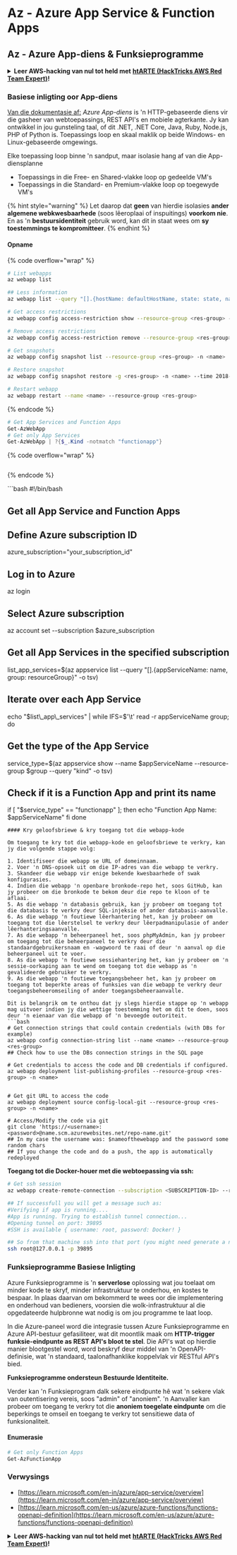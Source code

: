 # Az - Azure App Service & Function Apps

## Az - Azure App-diens & Funksieprogramme

<details>

<summary><strong>Leer AWS-hacking van nul tot held met</strong> <a href="https://training.hacktricks.xyz/courses/arte"><strong>htARTE (HackTricks AWS Red Team Expert)</strong></a><strong>!</strong></summary>

Ander maniere om HackTricks te ondersteun:

* As jy jou **maatskappy in HackTricks wil adverteer** of **HackTricks in PDF wil aflaai**, kyk na die [**SUBSCRIPTION PLANS**](https://github.com/sponsors/carlospolop)!
* Kry die [**amptelike PEASS & HackTricks swag**](https://peass.creator-spring.com)
* Ontdek [**The PEASS Family**](https://opensea.io/collection/the-peass-family), ons versameling eksklusiewe [**NFTs**](https://opensea.io/collection/the-peass-family)
* **Sluit aan by die** 💬 [**Discord-groep**](https://discord.gg/hRep4RUj7f) of die [**telegram-groep**](https://t.me/peass) of **volg** ons op **Twitter** 🐦 [**@hacktricks\_live**](https://twitter.com/hacktricks\_live)**.**
* **Deel jou hacking-truuks deur PR's in te dien by die** [**HackTricks**](https://github.com/carlospolop/hacktricks) en [**HackTricks Cloud**](https://github.com/carlospolop/hacktricks-cloud) github-repos.

</details>

### Basiese inligting oor App-diens

[Van die dokumentasie af:](https://learn.microsoft.com/en-us/azure/app-service/overview) _Azure App-diens_ is 'n HTTP-gebaseerde diens vir die gasheer van webtoepassings, REST API's en mobiele agterkante. Jy kan ontwikkel in jou gunsteling taal, of dit .NET, .NET Core, Java, Ruby, Node.js, PHP of Python is. Toepassings loop en skaal maklik op beide Windows- en Linux-gebaseerde omgewings.

Elke toepassing loop binne 'n sandput, maar isolasie hang af van die App-diensplanne

* Toepassings in die Free- en Shared-vlakke loop op gedeelde VM's
* Toepassings in die Standard- en Premium-vlakke loop op toegewyde VM's

{% hint style="warning" %}
Let daarop dat **geen** van hierdie isolasies **ander algemene webkwesbaarhede** (soos lêeroplaai of inspuitings) **voorkom nie**. En as 'n **bestuursidentiteit** gebruik word, kan dit in staat wees om **sy toestemmings te kompromitteer**.
{% endhint %}

#### Opname

{% code overflow="wrap" %}
```bash
# List webapps
az webapp list

## Less information
az webapp list --query "[].{hostName: defaultHostName, state: state, name: name, resourcegroup: resourceGroup}"

# Get access restrictions
az webapp config access-restriction show --resource-group <res-group> -n <name>

# Remove access restrictions
az webapp config access-restriction remove --resource-group <res-group> -n <name> --rule-name <rule-name>

# Get snapshots
az webapp config snapshot list --resource-group <res-group> -n <name>

# Restore snapshot
az webapp config snapshot restore -g <res-group> -n <name> --time 2018-12-11T23:34:16.8388367

# Restart webapp
az webapp restart --name <name> --resource-group <res-group>
```
{% endcode %}

```powershell
# Get App Services and Function Apps
Get-AzWebApp
# Get only App Services
Get-AzWebApp | ?{$_.Kind -notmatch "functionapp"}
```

{% code overflow="wrap" %}
```
```
{% endcode %}

\`\`\`bash #!/bin/bash

## Get all App Service and Function Apps

## Define Azure subscription ID

azure\_subscription="your\_subscription\_id"

## Log in to Azure

az login

## Select Azure subscription

az account set --subscription $azure\_subscription

## Get all App Services in the specified subscription

list\_app\_services=$(az appservice list --query "\[].{appServiceName: name, group: resourceGroup}" -o tsv)

## Iterate over each App Service

echo "$list\_app\_services" | while IFS=$'\t' read -r appServiceName group; do

## Get the type of the App Service

service\_type=$(az appservice show --name $appServiceName --resource-group $group --query "kind" -o tsv)

## Check if it is a Function App and print its name

if \[ "$service\_type" == "functionapp" ]; then echo "Function App Name: $appServiceName" fi done

````
#### Kry geloofsbriewe & kry toegang tot die webapp-kode

Om toegang te kry tot die webapp-kode en geloofsbriewe te verkry, kan jy die volgende stappe volg:

1. Identifiseer die webapp se URL of domeinnaam.
2. Voer 'n DNS-opsoek uit om die IP-adres van die webapp te verkry.
3. Skandeer die webapp vir enige bekende kwesbaarhede of swak konfigurasies.
4. Indien die webapp 'n openbare bronkode-repo het, soos GitHub, kan jy probeer om die bronkode te bekom deur die repo te kloon of te aflaai.
5. As die webapp 'n databasis gebruik, kan jy probeer om toegang tot die databasis te verkry deur SQL-injeksie of ander databasis-aanvalle.
6. As die webapp 'n foutiewe lêerhantering het, kan jy probeer om toegang tot die lêerstelsel te verkry deur lêerpadmanipulasie of ander lêerhanteringsaanvalle.
7. As die webapp 'n beheerpaneel het, soos phpMyAdmin, kan jy probeer om toegang tot die beheerpaneel te verkry deur die standaardgebruikersnaam en -wagwoord te raai of deur 'n aanval op die beheerpaneel uit te voer.
8. As die webapp 'n foutiewe sessiehantering het, kan jy probeer om 'n sessie-oorkaping aan te wend om toegang tot die webapp as 'n gevalideerde gebruiker te verkry.
9. As die webapp 'n foutiewe toegangsbeheer het, kan jy probeer om toegang tot beperkte areas of funksies van die webapp te verkry deur toegangsbeheeromseiling of ander toegangsbeheeraanvalle.

Dit is belangrik om te onthou dat jy slegs hierdie stappe op 'n webapp mag uitvoer indien jy die wettige toestemming het om dit te doen, soos deur 'n eienaar van die webapp of 'n bevoegde outoriteit.
```bash
# Get connection strings that could contain credentials (with DBs for example)
az webapp config connection-string list --name <name> --resource-group <res-group>
## Check how to use the DBs connection strings in the SQL page

# Get credentials to access the code and DB credentials if configured.
az webapp deployment list-publishing-profiles --resource-group <res-group> -n <name>


# Get git URL to access the code
az webapp deployment source config-local-git --resource-group <res-group> -n <name>

# Access/Modify the code via git
git clone 'https://<username>:<password>@name.scm.azurewebsites.net/repo-name.git'
## In my case the username was: $nameofthewebapp and the password some random chars
## If you change the code and do a push, the app is automatically redeployed
````

**Toegang tot die Docker-houer met die webtoepassing via ssh:**

```bash
# Get ssh session
az webapp create-remote-connection --subscription <SUBSCRIPTION-ID> --resource-group <RG-NAME> -n <APP-SERVICE-NAME>

## If successfull you will get a message such as:
#Verifying if app is running....
#App is running. Trying to establish tunnel connection...
#Opening tunnel on port: 39895
#SSH is available { username: root, password: Docker! }

## So from that machine ssh into that port (you might need generate a new ssh session to the jump host)
ssh root@127.0.0.1 -p 39895
```

### Funksieprogramme Basiese Inligting

Azure Funksieprogramme is 'n **serverlose** oplossing wat jou toelaat om minder kode te skryf, minder infrastruktuur te onderhou, en kostes te bespaar. In plaas daarvan om bekommerd te wees oor die implementering en onderhoud van bedieners, voorsien die wolk-infrastruktuur al die opgedateerde hulpbronne wat nodig is om jou programme te laat loop.

In die Azure-paneel word die integrasie tussen Azure Funksieprogramme en Azure API-bestuur gefasiliteer, wat dit moontlik maak om **HTTP-trigger funksie-eindpunte as REST API's bloot te stel**. Die API's wat op hierdie manier blootgestel word, word beskryf deur middel van 'n OpenAPI-definisie, wat 'n standaard, taalonafhanklike koppelvlak vir RESTful API's bied.

**Funksieprogramme ondersteun Bestuurde Identiteite.**

Verder kan 'n Funksieprogram dalk sekere eindpunte hê wat 'n sekere vlak van outentisering vereis, soos "admin" of "anoniem". 'n Aanvaller kan probeer om toegang te verkry tot die **anoniem toegelate eindpunte** om die beperkings te omseil en toegang te verkry tot sensitiewe data of funksionaliteit.

#### Enumerasie

```powershell
# Get only Function Apps
Get-AzFunctionApp
```

### Verwysings

* [https://learn.microsoft.com/en-in/azure/app-service/overview](https://learn.microsoft.com/en-in/azure/app-service/overview)
* [https://learn.microsoft.com/en-us/azure/azure-functions/functions-openapi-definition](https://learn.microsoft.com/en-us/azure/azure-functions/functions-openapi-definition)

<details>

<summary><strong>Leer AWS-hacking van nul tot held met</strong> <a href="https://training.hacktricks.xyz/courses/arte"><strong>htARTE (HackTricks AWS Red Team Expert)</strong></a><strong>!</strong></summary>

Ander maniere om HackTricks te ondersteun:

* As jy jou **maatskappy geadverteer wil sien in HackTricks** of **HackTricks in PDF wil aflaai**, kyk na die [**SUBSCRIPTION PLANS**](https://github.com/sponsors/carlospolop)!
* Kry die [**amptelike PEASS & HackTricks swag**](https://peass.creator-spring.com)
* Ontdek [**The PEASS Family**](https://opensea.io/collection/the-peass-family), ons versameling eksklusiewe [**NFTs**](https://opensea.io/collection/the-peass-family)
* **Sluit aan by die** 💬 [**Discord-groep**](https://discord.gg/hRep4RUj7f) of die [**telegram-groep**](https://t.me/peass) of **volg** ons op **Twitter** 🐦 [**@hacktricks\_live**](https://twitter.com/hacktricks\_live)**.**
* **Deel jou hacking-truuks deur PR's in te dien by die** [**HackTricks**](https://github.com/carlospolop/hacktricks) en [**HackTricks Cloud**](https://github.com/carlospolop/hacktricks-cloud) github-repos.

</details>
